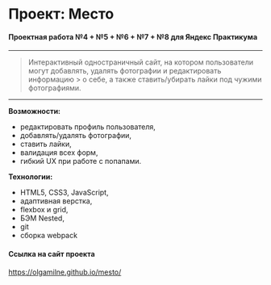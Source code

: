 # Проект: Место

#### Проектная работа №4  + №5 + №6  + №7 + №8 для Яндекс Практикума
------
> Интерактивный одностраничный сайт, на котором пользователи
> могут добавлять, удалять фотографии и редактировать информацию > о себе, а также ставить/убирать лайки под чужими фотографиями.
------


**Возможности:**

* редактировать профиль пользователя,
* добавлять/удалять фотографии,
* ставить лайки,
* валидация всех форм,
* гибкий UX при работе с попапами.


**Технологии:**

* HTML5, CSS3, JavaScript,
* адаптивная верстка,
* flexbox и grid,
* БЭМ Nested,
* git
* сборка webpack

#### Ссылка на сайт проекта

https://olgamilne.github.io/mesto/
